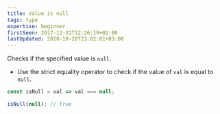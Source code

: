 ```yaml
---
title: Value is null
tags: type
expertise: beginner
firstSeen: 2017-12-31T12:26:19+02:00
lastUpdated: 2020-10-20T23:02:01+03:00
---
```


Checks if the specified value is `null`.

- Use the strict equality operator to check if the value of `val` is equal to `null`.

```js
const isNull = val => val === null;
```

```js
isNull(null); // true
```
